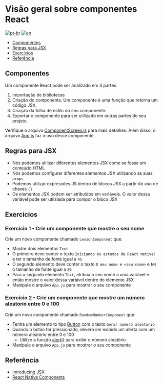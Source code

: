 # Visão geral sobre componentes React
[![pt-br](https://img.shields.io/badge/lang-pt--br-green.svg)](./README.md)
[![en](https://img.shields.io/badge/lang-en-red.svg)](./README-en.md)

- [Componentes](#componentes)
- [Regras para JSX](#regras-para-jsx)
- [Exercícios](#exercícios)
- [Referência](#referência)

## Componentes

Um componente React pode ser analizado em 4 partes:

1. Importação de bibliotecas
2. Criação do componente. Um componente é uma função que retorna um código JSX.
3. Criação da folha de estilo do seu componente.
4. Exportar o componente para ser utilizado em outras partes do seu projeto.

Verifique o arquivo [ComponentScreen.js](./src/screens/ComponentScreen.js) para mais detalhes. Além disso, o arquivo [App.js](./App.js) faz o uso desse componente.

## Regras para JSX

- Nós podemos utilizar diferentes elementos JSX como se fosse um conteúdo HTML
- Nós podemos configurar diferentes elementos JSX utilizando as suas `props`
- Podemos utilizar expressões JS dentro de blocos JSX a partir do uso de chaves `{}`
- Os elementos JSX podem ser atribuídos em variáveis. O valor dessa variável pode ser utilziada para compor o bloco JSX

## Exercícios

### Exercício 1 - Crie um componente que mostre o seu nome

Crie um novo componente chamado `LessonComponent` que:
- Mostre dois elementos `Text`
- O primeiro deve conter o texto `Iniciando os estudos de React Native!` e ter o tamanho de fonte igual a `45`
- O segundo elemento deve conter o texto `O meu nome é <seu nome>` e ter o tamanho de fonte igual a `20`
- Para o segundo elemento `Text`, atribua o seu nome a uma variável e então mostre o valor dessa variável dentro do elemento JSX
- Manipule o arquivo `App.js` para mostrar o seu componente

### Exercício 2 - Crie um componente que mostre um número aleatório entre 0 e 100

Crie um novo componente chamado `RandomNumberComponent` que:
- Tenha um elemento to tipo [Button](https://reactnative.dev/docs/0.76/button) com o texto `Gerar número aleatório`
- Quando o botão for pressionado, deverá ser exibido um alerta com um número aleatório entre 0 e 100
  - Utilize a função [alert()](https://developer.mozilla.org/en-US/docs/Web/API/Window/alert) para exibir o número aleatório
- Manipule o arquivo `App.js` para mostrar o seu componente

## Referência

- [Introducing JSX](https://reactjs.org/docs/introducing-jsx.html)
- [React Native Components](https://reactnative.dev/docs/0.76/components-and-apis)